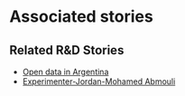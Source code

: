 # Associated stories

<!-- !!DO NOT REMOVE!! start autogenerated hyperlinks -->
## Related R&D Stories
- [Open data in Argentina](/stories/?doc=Explorers_ARG)
- [Experimenter-Jordan-Mohamed Abmouli](/stories/?doc=Experimenters_JOR)
<!-- !!DO NOT REMOVE!! end autogenerated hyperlinks -->